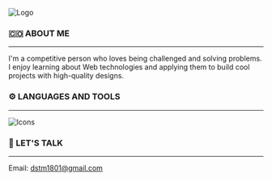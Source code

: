 ![Logo](https://res.cloudinary.com/docbyxdd1/image/upload/q_100,r_12/v1671405756/projects/Github/github-banner-500.webp)


<h3>🇨🇴 ABOUT ME</h3>
<hr/>

<p>I'm a competitive person who loves being challenged and solving problems. I enjoy learning about Web technologies and applying them to build cool projects with high-quality designs.</p>

<h3>⚙️ LANGUAGES AND TOOLS</h3>
<hr/>

![Icons](https://res.cloudinary.com/docbyxdd1/image/upload/v1677509316/projects/Github/tech-sass.webp)

<h3>💬 LET'S TALK</h3>
<hr/>

Email: dstm1801@gmail.com

